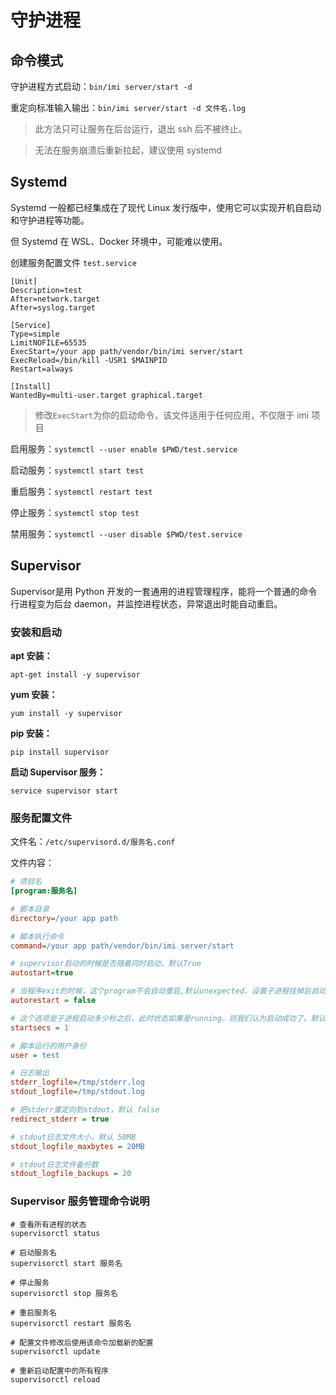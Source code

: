 # 守护进程

## 命令模式

守护进程方式启动：`bin/imi server/start -d`

重定向标准输入输出：`bin/imi server/start -d 文件名.log`

> 此方法只可让服务在后台运行，退出 ssh 后不被终止。

> 无法在服务崩溃后重新拉起，建议使用 systemd

## Systemd

Systemd 一般都已经集成在了现代 Linux 发行版中，使用它可以实现开机自启动和守护进程等功能。

但 Systemd 在 WSL、Docker 环境中，可能难以使用。

创建服务配置文件 `test.service`

```
[Unit]
Description=test
After=network.target
After=syslog.target

[Service]
Type=simple
LimitNOFILE=65535
ExecStart=/your app path/vendor/bin/imi server/start
ExecReload=/bin/kill -USR1 $MAINPID
Restart=always

[Install]
WantedBy=multi-user.target graphical.target
```

> 修改`ExecStart`为你的启动命令，该文件适用于任何应用，不仅限于 imi 项目

启用服务：`systemctl --user enable $PWD/test.service`

启动服务：`systemctl start test`

重启服务：`systemctl restart test`

停止服务：`systemctl stop test`

禁用服务：`systemctl --user disable $PWD/test.service`

## Supervisor

Supervisor是用 Python 开发的一套通用的进程管理程序，能将一个普通的命令行进程变为后台 daemon，并监控进程状态，异常退出时能自动重启。

### 安装和启动

**apt 安装：**

`apt-get install -y supervisor`

**yum 安装：**

`yum install -y supervisor`

**pip 安装：**

`pip install supervisor`

**启动 Supervisor 服务：**

`service supervisor start`

### 服务配置文件

文件名：`/etc/supervisord.d/服务名.conf`

文件内容：

```ini
# 项目名
[program:服务名]

# 脚本目录
directory=/your app path

# 脚本执行命令
command=/your app path/vendor/bin/imi server/start

# supervisor启动的时候是否随着同时启动，默认True
autostart=true

# 当程序exit的时候，这个program不会自动重启,默认unexpected，设置子进程挂掉后自动重启的情况，有三个选项，false,unexpected和true。如果为false的时候，无论什么情况下，都不会被重新启动，如果为unexpected，只有当进程的退出码不在下面的exitcodes里面定义的
autorestart = false

# 这个选项是子进程启动多少秒之后，此时状态如果是running，则我们认为启动成功了。默认值为1
startsecs = 1

# 脚本运行的用户身份 
user = test

# 日志输出 
stderr_logfile=/tmp/stderr.log
stdout_logfile=/tmp/stdout.log

# 把stderr重定向到stdout，默认 false
redirect_stderr = true

# stdout日志文件大小，默认 50MB
stdout_logfile_maxbytes = 20MB

# stdout日志文件备份数
stdout_logfile_backups = 20
```

### Supervisor 服务管理命令说明

```shell
# 查看所有进程的状态
supervisorctl status

# 启动服务名
supervisorctl start 服务名

# 停止服务
supervisorctl stop 服务名

# 重启服务名
supervisorctl restart 服务名

# 配置文件修改后使用该命令加载新的配置
supervisorctl update

# 重新启动配置中的所有程序
supervisorctl reload
```

